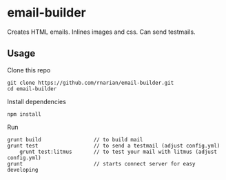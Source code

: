 # email-builder

Creates HTML emails. Inlines images and css. Can send testmails.

## Usage

Clone this repo

    git clone https://github.com/rnarian/email-builder.git
    cd email-builder

Install dependencies

    npm install

Run

    grunt build 				// to build mail
    grunt test  				// to send a testmail (adjust config.yml)
		grunt test:litmus		// to test your mail with litmus (adjust config.yml)
    grunt      					// starts connect server for easy developing
